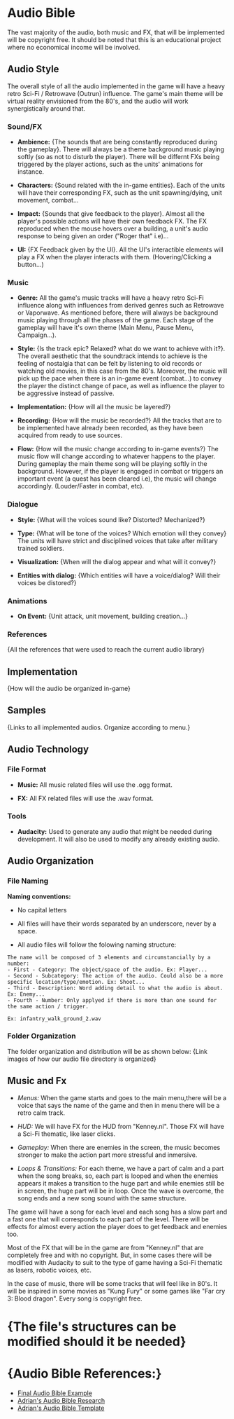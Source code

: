 # Audio Bible
The vast majority of the audio, both music and FX, that will be implemented will be copyright free. It should be noted that this is an educational project where no economical income will be involved.

## Audio Style
The overall style of all the audio implemented in the game will have a heavy retro Sci-Fi / Retrowave (Outrun) influence. The game's main theme will be virtual reality envisioned from the 80's, and the audio will work synergistically around that.

### Sound/FX
- **Ambience:** {The sounds that are being constantly reproduced during the gameplay}. There will always be a theme background music playing softly (so as not to disturb the player). There will be differnt FXs being triggered by the player actions, such as the units' animations for instance.  

- **Characters:** {Sound related with the in-game entities}. Each of the units will have their corresponding FX, such as the unit spawning/dying, unit movement, combat... 

- **Impact:** {Sounds that give feedback to the player}. Almost all the player's possible actions will have their own feedback FX. The FX reproduced when the mouse hovers over a building, a unit's audio response to being given an order ("Roger that" i.e)...

- **UI:** {FX Feedback given by the UI}. All the UI's interactible elements will play a FX when the player interacts with them. (Hovering/Clicking a button...) 

### Music
- **Genre:** All the game's music tracks will have a heavy retro Sci-Fi influence along with influences from derived genres such as Retrowave or Vaporwave. As mentioned before, there will always be background music playing through all the phases of the game. Each stage of the gameplay will have it's own theme (Main Menu, Pause Menu, Campaign...). 

- **Style:** {Is the track epic? Relaxed? what do we want to achieve with it?}. The overall aesthetic that the soundtrack intends to achieve is the feeling of nostalgia that can be felt by listening to old records or watching old movies, in this case from the 80's. Moreover, the music will pick up the pace when there is an in-game event (combat...) to convey the player the distinct change of pace, as well as influence the player to be aggressive instead of passive.

- **Implementation:** {How will all the music be layered?}

- **Recording:** {How will the music be recorded?} All the tracks that are to be implemented have already been recorded, as they have been acquired from ready to use sources.

- **Flow:** {How will the music change according to in-game events?} The music flow will change according to whatever happens to the player. During gameplay the main theme song will be playing softly in the background. However, if the player is engaged in combat or triggers an important event (a quest has been cleared i.e), the music will change accordingly. (Louder/Faster in combat, etc).

### Dialogue
- **Style:** {What will the voices sound like? Distorted? Mechanized?}

- **Type:** {What will be tone of the voices? Which emotion will they convey} The units will have strict and disciplined voices that take after military trained soldiers.

- **Visualization:** {When will the dialog appear and what will it convey?}

- **Entities with dialog:** {Which entities will have a voice/dialog? Will their voices be distored?}

### Animations
- **On Event:** {Unit attack, unit movement, building creation...}

### References
{All the references that were used to reach the current audio library}

## Implementation
{How will the audio be organized in-game}

## Samples
{Links to all implemented audios. Organize according to menu.}

## Audio Technology
### File Format
- **Music:** All music related files will use the .ogg format.

- **FX:** All FX related files will use the .wav format.

### Tools
- **Audacity:** Used to generate any audio that might be needed during development. It will also be used to modify any already existing audio.

## Audio Organization
### File Naming
**Naming conventions:**
- No capital letters

- All files will have their words separated by an underscore, never by a space.

- All audio files will follow the folowing naming structure:
```
The name will be composed of 3 elements and circumstancially by a number:
- First - Category: The object/space of the audio. Ex: Player...
- Second - Subcategory: The action of the audio. Could also be a more specific location/type/emotion. Ex: Shoot...
- Third - Description: Word adding detail to what the audio is about. Ex: Enemy...
- Fourth - Number: Only applyed if there is more than one sound for the same action / trigger.

Ex: infantry_walk_ground_2.wav
``` 

### Folder Organization
The folder organization and distribution will be as shown below:
{Link images of how our audio file directory is organized}

## Music and Fx

- *Menus:* When the game starts and goes to the main menu,there will be a voice that says the name of the game and then in menu there will be a retro calm track.

- *HUD:* We will have FX for the HUD from "Kenney.nl". Those FX will have a Sci-Fi thematic, like laser clicks. 

- *Gameplay:* When there are enemies in the screen, the music becomes stronger to make the action part more stressful and inmersive.

- *Loops & Transitions:* For each theme, we have a part of calm and a part when the song breaks, so, each part is looped and when the enemies appears it makes a transition to the huge part and while enemies still be in screen, the huge part will be in loop. Once the wave is overcome, the song ends and a new song sound with the same structure.


The game will have a song for each level and each song has a slow part and a fast one that will corresponds to each part of the level. There will be effects for almost every action the player does to get feedback and enemies too. 

Most of the FX that will be in the game are from "Kenney.nl" that are completely free and with no copyright. But, in some cases there will be modified with Audacity to suit to the type of game having a Sci-Fi thematic as lasers, robotic voices, etc.

In the case of music, there will be some tracks that will feel like in 80's. It will be inspired in some movies as "Kung Fury" or some games like "Far cry 3: Blood dragon". Every song is copyright free.

# {The file's structures can be modified should it be needed}
# {Audio Bible References:}
- [Final Audio Bible Example](https://github.com/DevCrumbs/Warcraft-II/wiki/5.-Audio-Bible)
- [Adrian's Audio Bible Research](https://github.com/M1R4B3L/Research-Audio-Bible/tree/master/docs)
- [Adrian's Audio Bible Template](https://github.com/M1R4B3L/Research-Audio-Bible/tree/master/templates)
